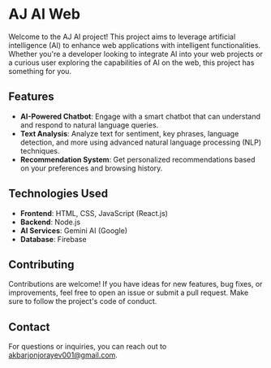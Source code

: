 # AJ AI Web

Welcome to the AJ AI project! This project aims to leverage artificial intelligence (AI) to enhance web applications with intelligent functionalities. Whether you're a developer looking to integrate AI into your web projects or a curious user exploring the capabilities of AI on the web, this project has something for you.

## Features

- **AI-Powered Chatbot**: Engage with a smart chatbot that can understand and respond to natural language queries.
- **Text Analysis**: Analyze text for sentiment, key phrases, language detection, and more using advanced natural language processing (NLP) techniques.
- **Recommendation System**: Get personalized recommendations based on your preferences and browsing history.

## Technologies Used

- **Frontend**: HTML, CSS, JavaScript (React.js)
- **Backend**: Node.js
- **AI Services**: Gemini AI (Google)
- **Database**: Firebase

## Contributing

Contributions are welcome! If you have ideas for new features, bug fixes, or improvements, feel free to open an issue or submit a pull request. Make sure to follow the project's code of conduct.

## Contact

For questions or inquiries, you can reach out to [akbarjonjorayev001@gmail.com](mailto:akbarjonjorayev001@gmail.com).
